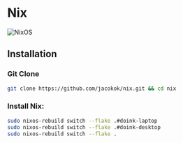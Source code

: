 # Nix

![NixOS](https://img.shields.io/badge/NixOS-Unstable-informational.svg?style=flat&logo=nixos)

## Installation

### Git Clone

```bash
git clone https://github.com/jacokok/nix.git && cd nix
```

### Install Nix:

```bash
sudo nixos-rebuild switch --flake .#doink-laptop
sudo nixos-rebuild switch --flake .#doink-desktop
sudo nixos-rebuild switch --flake .
```